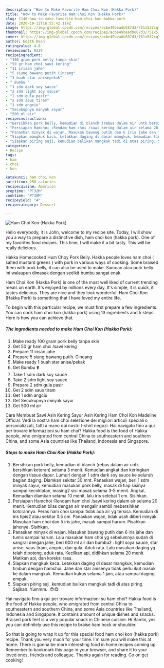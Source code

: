 ```yaml
---
description: "How to Make Favorite Ham Choi Kon (Hakka Pork)"
title: "How to Make Favorite Ham Choi Kon (Hakka Pork)"
slug: 1140-how-to-make-favorite-ham-choi-kon-hakka-pork
date: 2020-10-12T16:55:42.114Z
image: https://img-global.cpcdn.com/recipes/acbe49beadb687d3/751x532cq70/ham-choi-kon-hakka-pork-foto-resep-utama.jpg
thumbnail: https://img-global.cpcdn.com/recipes/acbe49beadb687d3/751x532cq70/ham-choi-kon-hakka-pork-foto-resep-utama.jpg
cover: https://img-global.cpcdn.com/recipes/acbe49beadb687d3/751x532cq70/ham-choi-kon-hakka-pork-foto-resep-utama.jpg
author: Edith Dean
ratingvalue: 4.8
reviewcount: 9229
recipeingredient:
- "100 gram pork belly tanpa skin"
- "50 gr ham choi sawi kering"
- "11 irisan jahe"
- "5 siung bawang putih Cincang"
- "1 buah star anisepekak"
- " Bumbu "
- "1 sdm dark soy sauce"
- "2 sdm light soy sauce"
- "2 sdm gula pasir"
- "2 sdm saus tiram"
- "1 sdm angciu"
- "Secukupnya minyak sayur"
- "500 ml air"
recipeinstructions:
- "Bersihkan pork belly, kemudian di blanch (rebus dalam air untk bersihkan kotoran) selama 3 menit. Kemudian angkat dan keringkan dengan tissue dapur. Lumuri dengan 1 sdm dark soy sauce ke seluruh bagian daging. Diamkan sekitar 30 mnt. Panaskan wajan, beri 1 sdm minyak sayur, kemudian masukan pork belly, masak di tiap sisinya sampai kecoklatan, masing2 sisi masak selama 3-5 menit. Angkat. Kemudian diamkan selama 10 menit, lalu iris setebal 1 cm. Sisihkan."
- "Persiapan Hamchoi :Rendam ham choi /sawi kering dalam air selama 20 menit. Kemudian bilas dengan air mengalir sambil mebersihkan kotorannya. Peras ham choi sampai tidak ada air yg tersisa. Kemudian di iris tipis2 atau sekitar 0.5 cm. Panaskan wajan, tidak usah diberi minyak. Masukan ham choi dan 5 iris jahe, masak sampai harum. Pisahkan jahenya. Sisihkan."
- "Panaskan minyak di wajan. Masukan bawang putih dan 6 iris jahe dan tumis sampai harum. Lalu masukan ham choi yg sebelumnya sudah di sangrai dengan jahe, beri 600 ml air dan bumbu2 : light soya sauce, star anise, saus tiram, angciu, dan gula. Aduk rata. Lalu masukan daging yg telah dipotong, aduk rata. Kecilkan api, didihkan selama 20 menit. Matikan api, dan koreksi rasa."
- "Siapkan mangkuk kaca. Letakkan daging di dasar mangkuk, kemudian timbun dengan hamchoi. Jahe dan star anisenya tidak perlu ikut masuk ke dalam mangkuk. Kemudian kukus selama 1 jam, atau sampai daging empuk."
- "Siapkan piring saji, kemudian balikan mangkuk tadi di atas piring. Sajikan. Yummm.. 😍😋"
categories:
- Recipe
tags:
- ham
- choi
- kon

katakunci: ham choi kon 
nutrition: 258 calories
recipecuisine: American
preptime: "PT32M"
cooktime: "PT30M"
recipeyield: "4"
recipecategory: Dessert

---
```



![Ham Choi Kon (Hakka Pork)](https://img-global.cpcdn.com/recipes/acbe49beadb687d3/751x532cq70/ham-choi-kon-hakka-pork-foto-resep-utama.jpg)

Hello everybody, it is John, welcome to my recipe site. Today, I will show you a way to prepare a distinctive dish, ham choi kon (hakka pork). One of my favorites food recipes. This time, I will make it a bit tasty. This will be really delicious.

Hakka Homecooked Hum Choy Pork Belly. Hakka people loves ham choi ( salted mustard greens ) with pork in various ways of cooking. Some braised them with pork belly, it can also be used to make. Samcan atau pork belly ini walaupun dimasak dengan sedikit bumbu sangat enak.

Ham Choi Kon (Hakka Pork) is one of the most well liked of current trending meals on earth. It's enjoyed by millions every day. It's simple, it is quick, it tastes delicious. They are nice and they look wonderful. Ham Choi Kon (Hakka Pork) is something that I have loved my entire life.


To begin with this particular recipe, we must first prepare a few ingredients. You can cook ham choi kon (hakka pork) using 13 ingredients and 5 steps. Here is how you can achieve that.

<!--inarticleads1-->

##### The ingredients needed to make Ham Choi Kon (Hakka Pork):

1. Make ready 100 gram pork belly tanpa skin
1. Get 50 gr ham choi /sawi kering
1. Prepare 11 irisan jahe
1. Prepare 5 siung bawang putih. Cincang
1. Make ready 1 buah star anise/pekak
1. Get  Bumbu ❣️
1. Take 1 sdm dark soy sauce
1. Take 2 sdm light soy sauce
1. Prepare 2 sdm gula pasir
1. Get 2 sdm saus tiram
1. Get 1 sdm angciu
1. Get Secukupnya minyak sayur
1. Get 500 ml air


Cara Membuat Sawi Asin Kering Sayur Asin Kering Ham Choi Kon Madeline Official. Vedi la nostra ham choi selezione dei migliori articoli speciali o personalizzati, fatti a mano dai nostri t-shirt negozi. Hai navigato fino a qui per trovare informazioni su ham choi? Hakka food is the food of Hakka people, who emigrated from central China to southeastern and southern China, and some Asia countries like Thailand, Indonesia and Singapore. 

<!--inarticleads2-->

##### Steps to make Ham Choi Kon (Hakka Pork):

1. Bersihkan pork belly, kemudian di blanch (rebus dalam air untk bersihkan kotoran) selama 3 menit. Kemudian angkat dan keringkan dengan tissue dapur. Lumuri dengan 1 sdm dark soy sauce ke seluruh bagian daging. Diamkan sekitar 30 mnt. Panaskan wajan, beri 1 sdm minyak sayur, kemudian masukan pork belly, masak di tiap sisinya sampai kecoklatan, masing2 sisi masak selama 3-5 menit. Angkat. Kemudian diamkan selama 10 menit, lalu iris setebal 1 cm. Sisihkan.
1. Persiapan Hamchoi :Rendam ham choi /sawi kering dalam air selama 20 menit. Kemudian bilas dengan air mengalir sambil mebersihkan kotorannya. Peras ham choi sampai tidak ada air yg tersisa. Kemudian di iris tipis2 atau sekitar 0.5 cm. Panaskan wajan, tidak usah diberi minyak. Masukan ham choi dan 5 iris jahe, masak sampai harum. Pisahkan jahenya. Sisihkan.
1. Panaskan minyak di wajan. Masukan bawang putih dan 6 iris jahe dan tumis sampai harum. Lalu masukan ham choi yg sebelumnya sudah di sangrai dengan jahe, beri 600 ml air dan bumbu2 : light soya sauce, star anise, saus tiram, angciu, dan gula. Aduk rata. Lalu masukan daging yg telah dipotong, aduk rata. Kecilkan api, didihkan selama 20 menit. Matikan api, dan koreksi rasa.
1. Siapkan mangkuk kaca. Letakkan daging di dasar mangkuk, kemudian timbun dengan hamchoi. Jahe dan star anisenya tidak perlu ikut masuk ke dalam mangkuk. Kemudian kukus selama 1 jam, atau sampai daging empuk.
1. Siapkan piring saji, kemudian balikan mangkuk tadi di atas piring. Sajikan. Yummm.. 😍😋


Hai navigato fino a qui per trovare informazioni su ham choi? Hakka food is the food of Hakka people, who emigrated from central China to southeastern and southern China, and some Asia countries like Thailand, Indonesia and Singapore. It contains amount of unique dishes and snacks. Braised pork feet is a very popular snack in Chinese cuisine. Hi Bambi, yes you can definitely use this recipe to braise ham hock or shoulder. 

So that is going to wrap it up for this special food ham choi kon (hakka pork) recipe. Thank you very much for your time. I'm sure you will make this at home. There is gonna be more interesting food in home recipes coming up. Remember to bookmark this page in your browser, and share it to your loved ones, friends and colleague. Thanks again for reading. Go on get cooking!
